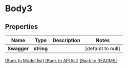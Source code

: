 # Body3

## Properties
Name | Type | Description | Notes
------------ | ------------- | ------------- | -------------
**Swagger** | **string** |  | [default to null]

[[Back to Model list]](../README.md#documentation-for-models) [[Back to API list]](../README.md#documentation-for-api-endpoints) [[Back to README]](../README.md)



